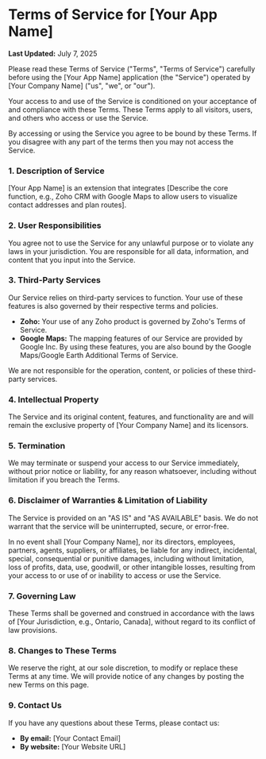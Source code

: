 # Terms of Service for [Your App Name]

**Last Updated:** July 7, 2025

Please read these Terms of Service ("Terms", "Terms of Service") carefully before using the [Your App Name] application (the "Service") operated by [Your Company Name] ("us", "we", or "our").

Your access to and use of the Service is conditioned on your acceptance of and compliance with these Terms. These Terms apply to all visitors, users, and others who access or use the Service.

By accessing or using the Service you agree to be bound by these Terms. If you disagree with any part of the terms then you may not access the Service.

### 1. Description of Service

[Your App Name] is an extension that integrates [Describe the core function, e.g., Zoho CRM with Google Maps to allow users to visualize contact addresses and plan routes].

### 2. User Responsibilities

You agree not to use the Service for any unlawful purpose or to violate any laws in your jurisdiction. You are responsible for all data, information, and content that you input into the Service.

### 3. Third-Party Services

Our Service relies on third-party services to function. Your use of these features is also governed by their respective terms and policies.

- **Zoho:** Your use of any Zoho product is governed by Zoho's Terms of Service.
- **Google Maps:** The mapping features of our Service are provided by Google Inc. By using these features, you are also bound by the Google Maps/Google Earth Additional Terms of Service.

We are not responsible for the operation, content, or policies of these third-party services.

### 4. Intellectual Property

The Service and its original content, features, and functionality are and will remain the exclusive property of [Your Company Name] and its licensors.

### 5. Termination

We may terminate or suspend your access to our Service immediately, without prior notice or liability, for any reason whatsoever, including without limitation if you breach the Terms.

### 6. Disclaimer of Warranties & Limitation of Liability

The Service is provided on an "AS IS" and "AS AVAILABLE" basis. We do not warrant that the service will be uninterrupted, secure, or error-free.

In no event shall [Your Company Name], nor its directors, employees, partners, agents, suppliers, or affiliates, be liable for any indirect, incidental, special, consequential or punitive damages, including without limitation, loss of profits, data, use, goodwill, or other intangible losses, resulting from your access to or use of or inability to access or use the Service.

### 7. Governing Law

These Terms shall be governed and construed in accordance with the laws of [Your Jurisdiction, e.g., Ontario, Canada], without regard to its conflict of law provisions.

### 8. Changes to These Terms

We reserve the right, at our sole discretion, to modify or replace these Terms at any time. We will provide notice of any changes by posting the new Terms on this page.

### 9. Contact Us

If you have any questions about these Terms, please contact us:

- **By email:** [Your Contact Email]
- **By website:** [Your Website URL]
